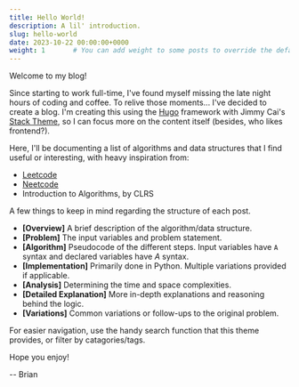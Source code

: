 ```yaml
---
title: Hello World!
description: A lil' introduction.
slug: hello-world
date: 2023-10-22 00:00:00+0000
weight: 1       # You can add weight to some posts to override the default sorting (date descending)
---
```


Welcome to my blog!

Since starting to work full-time, I've found myself missing the late night hours of coding and coffee. To relive those moments... I've decided to create a blog. I'm creating this using the [Hugo](https://gohugo.io/) framework with Jimmy Cai's [Stack Theme](https://github.com/CaiJimmy/hugo-theme-stack), so I can focus more on the content itself (besides, who likes frontend?).

Here, I'll be documenting a list of algorithms and data structures that I find useful or interesting, with heavy inspiration from:

- [Leetcode](https://leetcode.com/) 
- [Neetcode](https://neetcode.io/)
- Introduction to Algorithms, by CLRS

A few things to keep in mind regarding the structure of each post.

- **[Overview]** A brief description of the algorithm/data structure.
- **[Problem]** The input variables and problem statement.
- **[Algorithm]** Pseudocode of the different steps. Input variables have `A` syntax and declared variables have $A$ syntax.
- **[Implementation]** Primarily done in Python. Multiple variations provided if applicable.
- **[Analysis]** Determining the time and space complexities.
- **[Detailed Explanation]** More in-depth explanations and reasoning behind the logic.
- **[Variations]** Common variations or follow-ups to the original problem.

For easier navigation, use the handy search function that this theme provides, or filter by catagories/tags.

Hope you enjoy!

-- Brian